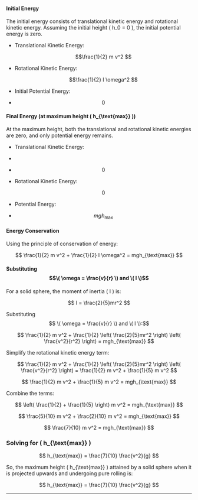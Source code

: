 

#### Initial Energy
The initial energy consists of translational kinetic energy and rotational kinetic energy. Assuming the initial height \( h_0 = 0 \), the initial potential energy is zero.

- Translational Kinetic Energy:

  $$\frac{1}{2} m v^2 $$
  
- Rotational Kinetic Energy:

  $$\frac{1}{2} I \omega^2 $$
  
- Initial Potential Energy:
-
  $$0$$

#### Final Energy (at maximum height \( h_{\text{max}} \))
At the maximum height, both the translational and rotational kinetic energies are zero, and only potential energy remains.

- Translational Kinetic Energy:
-
-   $$0$$
- Rotational Kinetic Energy:

  $$0$$
- Potential Energy:
-
  $$mgh_{\text{max}} $$

#### Energy Conservation
Using the principle of conservation of energy:

$$ 
\frac{1}{2} m v^2 + \frac{1}{2} I \omega^2 = mgh_{\text{max}} 
$$

#### Substituting $$\( \omega = \frac{v}{r} \) and \( I \)$$
For a solid sphere, the moment of inertia \( I \) is:

$$ 
I = \frac{2}{5}mr^2 
$$

Substituting $$ \( \omega = \frac{v}{r} \) and \( I \):$$

$$ 
\frac{1}{2} m v^2 + \frac{1}{2} \left( \frac{2}{5}mr^2 \right) \left( \frac{v^2}{r^2} \right) = mgh_{\text{max}} 
$$

Simplify the rotational kinetic energy term:

$$ 
\frac{1}{2} m v^2 + \frac{1}{2} \left( \frac{2}{5}mr^2 \right) \left( \frac{v^2}{r^2} \right) = \frac{1}{2} m v^2 + \frac{1}{5} m v^2 
$$

$$ 
\frac{1}{2} m v^2 + \frac{1}{5} m v^2 = mgh_{\text{max}} 
$$

Combine the terms:

$$ 
\left( \frac{1}{2} + \frac{1}{5} \right) m v^2 = mgh_{\text{max}} 
$$

$$ 
\frac{5}{10} m v^2 + \frac{2}{10} m v^2 = mgh_{\text{max}} 
$$

$$ 
\frac{7}{10} m v^2 = mgh_{\text{max}} 
$$

### Solving for \( h_{\text{max}} \)

$$ 
h_{\text{max}} = \frac{7}{10} \frac{v^2}{g} 
$$

So, the maximum height \( h_{\text{max}} \) attained by a solid sphere when it is projected upwards and undergoing pure rolling is:

$$ 
h_{\text{max}} = \frac{7}{10} \frac{v^2}{g} 
$$

---
